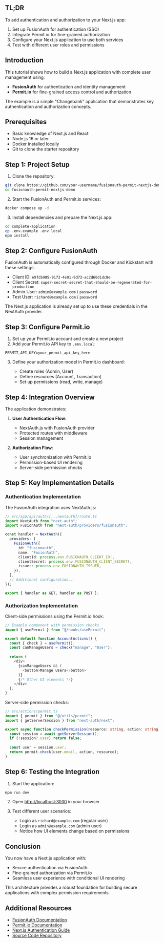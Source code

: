 ## TL;DR

To add authentication and authorization to your Next.js app:

1. Set up FusionAuth for authentication (SSO)
2. Integrate Permit.io for fine-grained authorization
3. Configure your Next.js application to use both services
4. Test with different user roles and permissions

## Introduction

This tutorial shows how to build a Next.js application with complete user management using:
- **FusionAuth** for authentication and identity management
- **Permit.io** for fine-grained access control and authorization

The example is a simple "Changebank" application that demonstrates key authentication and authorization concepts.

## Prerequisites

- Basic knowledge of Next.js and React
- Node.js 16 or later
- Docker installed locally
- Git to clone the starter repository

## Step 1: Project Setup

1. Clone the repository:
```bash
git clone https://github.com/your-username/fusionauth-permit-nextjs-demo
cd fusionauth-permit-nextjs-demo
```

2. Start the FusionAuth and Permit.io services:
```bash
docker compose up -d
```

3. Install dependencies and prepare the Next.js app:
```bash
cd complete-application
cp .env.example .env.local
npm install
```

## Step 2: Configure FusionAuth

FusionAuth is automatically configured through Docker and Kickstart with these settings:
- Client ID: `e9fdb985-9173-4e01-9d73-ac2d60d1dc8e` 
- Client Secret: `super-secret-secret-that-should-be-regenerated-for-production`
- Admin User: `admin@example.com` / `password`
- Test User: `richard@example.com` / `password`

The Next.js application is already set up to use these credentials in the NextAuth provider.

## Step 3: Configure Permit.io

1. Set up your Permit.io account and create a new project
2. Add your Permit.io API key to `.env.local`:
```
PERMIT_API_KEY=your_permit_api_key_here
```
3. Define your authorization model in Permit.io dashboard:

   - Create roles (Admin, User)
   - Define resources (Account, Transaction)
   - Set up permissions (read, write, manage)

## Step 4: Integration Overview

The application demonstrates:

1. **User Authentication Flow**:
   - NextAuth.js with FusionAuth provider
   - Protected routes with middleware
   - Session management

2. **Authorization Flow**:
   - User synchronization with Permit.io
   - Permission-based UI rendering
   - Server-side permission checks

## Step 5: Key Implementation Details

### Authentication Implementation

The FusionAuth integration uses NextAuth.js:

```typescript
// src/app/api/auth/[...nextauth]/route.ts
import NextAuth from "next-auth";
import FusionAuth from "next-auth/providers/fusionauth";

const handler = NextAuth({
  providers: [
    FusionAuth({
      id: "fusionauth",
      name: "FusionAuth",
      clientId: process.env.FUSIONAUTH_CLIENT_ID!,
      clientSecret: process.env.FUSIONAUTH_CLIENT_SECRET!,
      issuer: process.env.FUSIONAUTH_ISSUER,
    }),
  ],
  // Additional configuration...
});

export { handler as GET, handler as POST };
```

### Authorization Implementation

Client-side permissions using the Permit.io hook:

```typescript
// Example component with permission checks
import { usePermit } from "@/hooks/usePermit";

export default function AccountActions() {
  const { check } = usePermit();
  const canManageUsers = check("manage", "User");
  
  return (
    <div>
      {canManageUsers && (
        <button>Manage Users</button>
      )}
      {/* Other UI elements */}
    </div>
  );
}
```

Server-side permission checks:

```typescript
// src/actions/permit.ts
import { permit } from "@/utils/permit";
import { getServerSession } from "next-auth/next";

export async function checkPermission(resource: string, action: string) {
  const session = await getServerSession();
  if (!session?.user) return false;
  
  const user = session.user;
  return permit.check(user.email, action, resource);
}
```

## Step 6: Testing the Integration

1. Start the application:
```bash
npm run dev
```

2. Open [http://localhost:3000](http://localhost:3000) in your browser

3. Test different user scenarios:
   - Login as `richard@example.com` (regular user)
   - Login as `admin@example.com` (admin user)
   - Notice how UI elements change based on permissions

## Conclusion

You now have a Next.js application with:
- Secure authentication via FusionAuth
- Fine-grained authorization via Permit.io
- Seamless user experience with conditional UI rendering

This architecture provides a robust foundation for building secure applications with complex permission requirements.

## Additional Resources

- [FusionAuth Documentation](https://fusionauth.io/docs/)
- [Permit.io Documentation](https://docs.permit.io/)
- [Next.js Authentication Guide](https://nextjs.org/docs/authentication)
- [Source Code Repository](https://github.com/your-repo) 